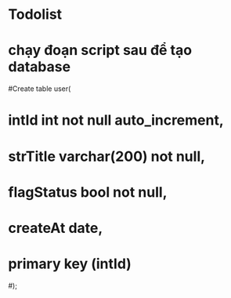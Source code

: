 # Todolist
# chạy đoạn script sau để tạo database
#Create table user(
#  intId int not null auto_increment,
#  strTitle varchar(200) not null,
#  flagStatus bool not null,
#  createAt date,
#  primary key (intId)
#);
